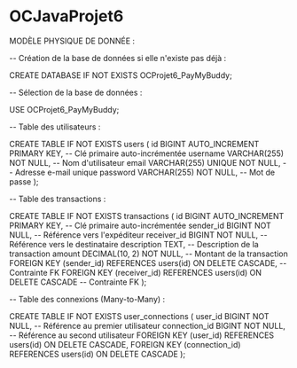 # OCJavaProjet6

MODÈLE PHYSIQUE DE DONNÉE : 

-- Création de la base de données si elle n'existe pas déjà :

CREATE DATABASE IF NOT EXISTS OCProjet6_PayMyBuddy;

-- Sélection de la base de données : 

USE OCProjet6_PayMyBuddy;

-- Table des utilisateurs :

CREATE TABLE IF NOT EXISTS users (
    id BIGINT AUTO_INCREMENT PRIMARY KEY, -- Clé primaire auto-incrémentée
    username VARCHAR(255) NOT NULL,       -- Nom d'utilisateur
    email VARCHAR(255) UNIQUE NOT NULL,  -- Adresse e-mail unique
    password VARCHAR(255) NOT NULL,      -- Mot de passe
);

-- Table des transactions :

CREATE TABLE IF NOT EXISTS transactions (
    id BIGINT AUTO_INCREMENT PRIMARY KEY, -- Clé primaire auto-incrémentée
    sender_id BIGINT NOT NULL,            -- Référence vers l'expéditeur
    receiver_id BIGINT NOT NULL,          -- Référence vers le destinataire
    description TEXT,                     -- Description de la transaction
    amount DECIMAL(10, 2) NOT NULL,       -- Montant de la transaction
    FOREIGN KEY (sender_id) REFERENCES users(id) ON DELETE CASCADE, -- Contrainte FK
    FOREIGN KEY (receiver_id) REFERENCES users(id) ON DELETE CASCADE -- Contrainte FK
);

-- Table des connexions (Many-to-Many) :

CREATE TABLE IF NOT EXISTS user_connections (
    user_id BIGINT NOT NULL,       -- Référence au premier utilisateur
    connection_id BIGINT NOT NULL, -- Référence au second utilisateur
    FOREIGN KEY (user_id) REFERENCES users(id) ON DELETE CASCADE,
    FOREIGN KEY (connection_id) REFERENCES users(id) ON DELETE CASCADE
);



